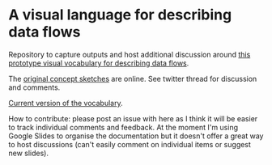 # A visual language for describing data flows

Repository to capture outputs and host additional discussion around [this prototype visual vocabulary for describing data flows](https://docs.google.com/presentation/d/10kRgCDIckP2rkCVP-1bbv0QlqhjiJb3MnVyvA-T8jUI/edit?usp=sharing).

The [original concept sketches](https://twitter.com/ldodds/status/905497575700226049) are online. See twitter thread for discussion and comments.

[Current version of the vocabulary](https://docs.google.com/presentation/d/10kRgCDIckP2rkCVP-1bbv0QlqhjiJb3MnVyvA-T8jUI/edit?usp=sharing).

How to contribute: please post an issue with here as I think it will be easier to track individual comments and feedback. At the moment I'm using Google Slides to organise the documentation but it doesn't offer a great way to host discussions (can't easily comment on individual items or suggest new slides).
